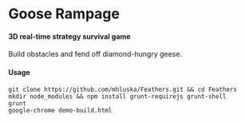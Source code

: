 Goose Rampage
=============

#### 3D real-time strategy survival game ####
Build obstacles and fend off diamond-hungry geese.

#### Usage ####
    git clone https://github.com/mhluska/Feathers.git && cd Feathers 
    mkdir node_modules && npm install grunt-requirejs grunt-shell
    grunt
    google-chrome demo-build.html
